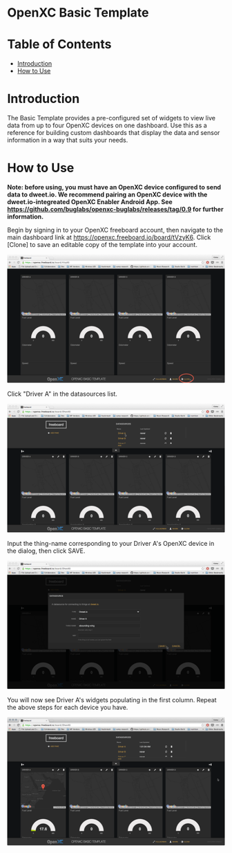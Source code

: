 OpenXC Basic Template
=================================

# Table of Contents
* [Introduction](#introduction)
* [How to Use](#how-to-use)

Introduction
============
The Basic Template provides a pre-configured set of widgets to view live data from up to four OpenXC devices on one dashboard.  Use this as a reference for building custom dashboards that display the data and sensor information in a way that suits your needs.

How to Use
============
**Note:  before using, you must have an OpenXC device configured to send data to dweet.io.  We recommend pairing an OpenXC device with the dweet.io-integreated OpenXC Enabler Android App.  See https://github.com/buglabs/openxc-buglabs/releases/tag/0.9 for further information.**

Begin by signing in to your OpenXC freeboard account, then navigate to the main dashboard link at https://openxc.freeboard.io/board/tVzyK6.  Click [Clone] to save an editable copy of the template into your account.

![screen1](./doc_images/1.png)

Click "Driver A" in the datasources list.

![screen2](./doc_images/2.png)

Input the thing-name corresponding to your Driver A's OpenXC device in the dialog, then click SAVE.

![screen3](./doc_images/3.png)

You will now see Driver A's widgets populating in the first column.  Repeat the above steps for each device you have.

![screen4](./doc_images/4.png)


